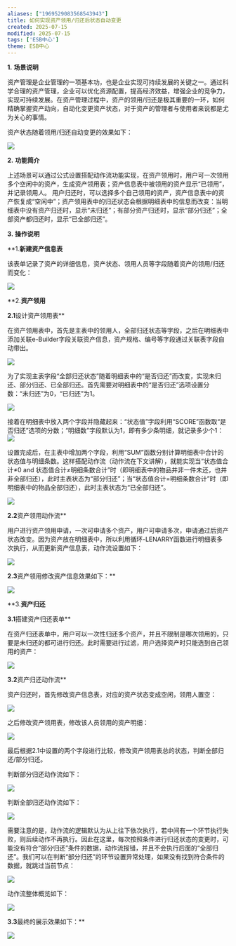 ```yaml
---
aliases: ["1969529083568543943"]
title: 如何实现资产领用/归还后状态自动变更
created: 2025-07-15
modified: 2025-07-15
tags: ['ESB中心']
theme: ESB中心
---
```


**1.** **场景说明**

资产管理是企业管理的一项基本功，也是企业实现可持续发展的关键之一。通过科学合理的资产管理，企业可以优化资源配置，提高经济效益，增强企业的竞争力，实现可持续发展。在资产管理过程中，资产的领用/归还是极其重要的一环，如何精确掌握资产动向，自动化变更资产状态，对于资产的管理者与使用者来说都是尤为关心的事情。

资产状态随着领用/归还自动变更的效果如下：

![](184dd9f00df0ace5ba0bdd76895bba82.jpg)

**2.** **功能简介**

上述场景可以通过公式设置搭配动作流功能实现，在资产领用时，用户可一次领用多个空闲中的资产，生成资产领用表；资产信息表中被领用的资产显示“已领用”，并记录领用人。 用户归还时，可以选择多个自己领用的资产，资产信息表中的资产恢复成“空闲中”；资产领用表中的归还状态会根据明细表中的信息而改变：当明细表中没有资产归还时，显示“未归还”；有部分资产归还时，显示“部分归还”；全部资产都归还时，显示“已全部归还”。

**3.** **操作说明**

**1.**新建资产信息表**

该表单记录了资产的详细信息，资产状态、领用人员等字段随着资产的领用/归还而变化：

![](d1cf48721e633a504896475a82a32c45.jpg)

**2.**资产领用**

**2.1**设计资产领用表**

在资产领用表中，首先是主表中的领用人，全部归还状态等字段，之后在明细表中添加关联e-Builder字段关联资产信息，资产规格、编号等字段通过关联表字段自动带出。

![](a20aef69e934d1221df6c247c5b48de1.jpg)

为了实现主表字段“全部归还状态”随着明细表中的“是否归还”而改变，实现未归还、部分归还、已全部归还。首先需要对明细表中的“是否归还”选项设置分数：“未归还”为0，“已归还”为1。

![](ea8e9b44a6e74e17377e39703499ed16.jpg)

接着在明细表中放入两个字段并隐藏起来：“状态值”字段利用“SCORE”函数取“是否归还”选项的分数；“明细数”字段默认为1，即有多少条明细，就记录多少个1：  
 ![](c56ecb1ee7903d3a5fc9cd05beac85fe.jpg)

设置完成后，在主表中增加两个字段，利用“SUM”函数分别计算明细表中合计的状态值与明细条数。这样搭配动作流（动作流在下文讲解），就能实现当“状态值合计≠0 and 状态值合计≠明细条数合计”时（即明细表中的物品并非一件未还，也并非全部归还），此时主表状态为“部分归还”；当“状态值合计=明细条数合计”时（即明细表中的物品全部归还），此时主表状态为“已全部归还”。

![](4373b43fe7b03369319e4cd8b4eedb5d.jpg)

**2.2**资产领用动作流**

用户进行资产领用申请，一次可申请多个资产，用户可申请多次，申请通过后资产状态改变。因为资产放在明细表中，所以利用循环-LENARRY函数进行明细表多次执行，从而更新资产信息表，动作流设置如下：

![](45da6280abbfc81d2ca1482c68f2545d.jpg)

**2.3**资产领用修改资产信息效果如下：**

![](079d519aa86de5318837c2174ba1d68e.jpg)

**3.**资产归还**

**3.1**搭建资产归还表单**

在资产归还表单中，用户可以一次性归还多个资产，并且不限制是哪次领用的，只要是未归还的都可进行归还。此时需要进行过滤，用户选择资产时只能选到自己领用的资产：

![](f1f289db11308f273fb975dd8803cde3.jpg)

**3.2**资产归还动作流**

资产归还时，首先修改资产信息表，对应的资产状态变成空闲，领用人置空：

![](a7ccd92822f7098d96cd8a0a06b9ea39.jpg)

之后修改资产领用表，修改该人员领用的资产明细：

![](b44e3568dc3f2e666553bf3ece308b75.jpg)

最后根据2.1中设置的两个字段进行比较，修改资产领用表总的状态，判断全部归还/部分归还。

判断部分归还动作流如下：

![](0507e45c1121f0e75fdb3e58a385b34f.jpg)

判断全部归还动作流如下：

![](d1895f5fdd3978776a7430c023348dfa.jpg)

需要注意的是，动作流的逻辑默认为从上往下依次执行，若中间有一个环节执行失败，则后续动作不再执行。因此在这里，每次按照条件进行归还状态的变更时，可能没有符合“部分归还”条件的数据，动作流报错，并且不会执行后面的“全部归还”。我们可以在判断“部分归还”的环节设置异常处理，如果没有找到符合条件的数据，就跳过当前节点：

![](a505c8a45517e8436a92beb6821fe5cb.jpg)

动作流整体概览如下：

**![](11f5abf9e549da179d6b6584c9a0b6c7.jpg)**

**3.3**最终的展示效果如下：**

![](33328f27ffe0a48dbe04e70630ee424e.jpg)